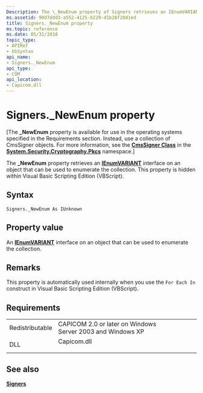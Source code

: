```yaml
---
Description: The \_NewEnum property of Signers retrieves an IEnumVARIANT interface on an object that can be used to enumerate the collection. This property is hidden within Visual Basic Scripting Edition (VBScript).
ms.assetid: 99d7ddd3-a552-4125-b220-d1b28f20d1ed
title: Signers._NewEnum property
ms.topic: reference
ms.date: 05/31/2018
topic_type:
- APIRef
- kbSyntax
api_name:
- Signers._NewEnum
api_type:
- COM
api_location:
- Capicom.dll
---
```


# Signers.\_NewEnum property

\[The **\_NewEnum** property is available for use in the operating systems specified in the Requirements section. Instead, use a collection of CmsSigner objects. For more information, see the [**CmsSigner Class**](https://msdn.microsoft.com/library/5x3db70t(v=VS.100).aspx) in the [**System.Security.Cryptography.Pkcs**](https://msdn.microsoft.com/library/6see7k14(v=VS.100).aspx) namespace.\]

The **\_NewEnum** property retrieves an [**IEnumVARIANT**](https://msdn.microsoft.com/library/ms221053(v=VS.71).aspx) interface on an object that can be used to enumerate the collection. This property is hidden within Visual Basic Scripting Edition (VBScript).

## Syntax


```VB
Signers._NewEnum As IUnknown
```



## Property value

An [**IEnumVARIANT**](https://msdn.microsoft.com/library/ms221053(v=VS.71).aspx) interface on an object that can be used to enumerate the collection.

## Remarks

This property is automatically used internally when you use the `For Each In` construct in Visual Basic Scripting Edition (VBScript).

## Requirements



|                            |                                                                                        |
|----------------------------|----------------------------------------------------------------------------------------|
| Redistributable<br/> | CAPICOM 2.0 or later on Windows Server 2003 and Windows XP<br/>                  |
| DLL<br/>             | <dl> <dt>Capicom.dll</dt> </dl> |



## See also

<dl> <dt>

[**Signers**](signers.md)
</dt> </dl>

 

 




